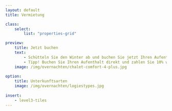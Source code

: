 ```yaml
---
layout: default
title: Vermietung

class:
    select: 
        list: "properties-grid"

preview:
    title: Jetzt buchen
    text: 
        - Schütteln Sie den Winter ab und buchen Sie jetzt Ihren Aufenthalt für Frühling oder Sommer. Diese schöne Aussicht wird Ihnen in diesen dunklen Monaten mit Sicherheit zusätzliche Energie geben.
        - Tipp! Buchen Sie Ihren Aufenthalt direkt und zahlen Sie 10% weniger als über Buchung oder AirBnB.    
    image: /img/overnachten/chalet-comfort-4-plus.jpg
    
option:
    title: Unterkunftsarten
    image: /img/overnachten/logiestypes.jpg
    
insert:
    - level3-tiles
---
```

